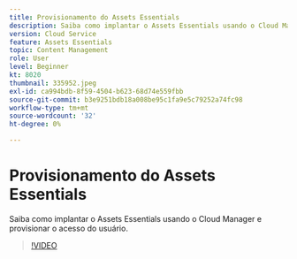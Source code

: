 ```yaml
---
title: Provisionamento do Assets Essentials
description: Saiba como implantar o Assets Essentials usando o Cloud Manager e provisionar o acesso do usuário.
version: Cloud Service
feature: Assets Essentials
topic: Content Management
role: User
level: Beginner
kt: 8020
thumbnail: 335952.jpeg
exl-id: ca994bdb-8f59-4504-b623-68d74e559fbb
source-git-commit: b3e9251bdb18a008be95c1fa9e5c79252a74fc98
workflow-type: tm+mt
source-wordcount: '32'
ht-degree: 0%

---
```


# Provisionamento do Assets Essentials

Saiba como implantar o Assets Essentials usando o Cloud Manager e provisionar o acesso do usuário.

>[!VIDEO](https://video.tv.adobe.com/v/335952?quality=12&learn=on)
